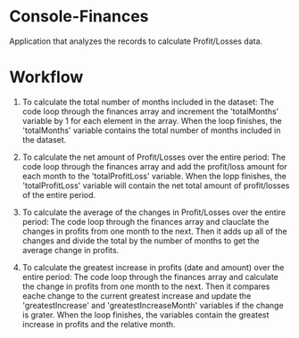 # Console-Finances
Application that analyzes the records to calculate Profit/Losses data.

# Workflow
1. To calculate the total number of months included in the dataset:
The code loop through the finances array and increment the 'totalMonths' variable by 1 for each element in the array. When the loop finishes, the 'totalMonths' variable contains the total number of months included in the dataset.

2. To calculate the net amount of Profit/Losses over the entire period:
The code loop through the finances array and add the profit/loss amount for each month to the 'totalProfitLoss' variable. When the lopp finishes, the 'totalProfitLoss' variable will contain the net total amount of profit/losses of the entire period.

3. To calculate the average of the changes in Profit/Losses over the entire period:
The code loop through the finances array and clauclate the changes in profits from one month to the next. Then it adds up all of the changes and divide the total by the number of months to get the average change in profits.

4. To calculate the greatest increase in profits (date and amount) over the entire period:
The code loop through the finances array and calculate the change in profits from one month to the next. Then it compares eache change to the current greatest increase and update the 'greatestIncrease' and 'greatestIncreaseMonth' variables if the change is grater. When the loop finishes, the variables contain the greatest increase in profits and the relative month. 